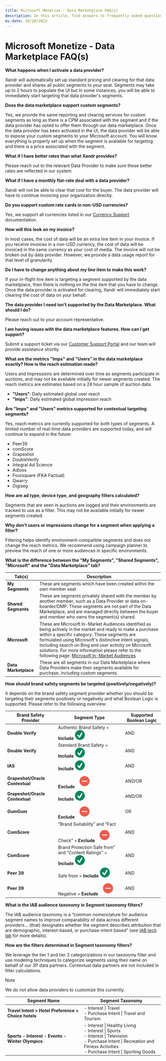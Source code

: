 ```yaml
---
title: Microsoft Monetize - Data Marketplace FAQ(s)
description: In this article, find answers to frequently asked questions regarding the Data Marketplace.
ms.date: 10/28/2023
---
```


# Microsoft Monetize - Data Marketplace FAQ(s)

**What happens when I activate a data provider?**

Xandr will automatically set up standard pricing and clearing for that data provider and shares all public segments to your seat. Segments may take up to 2 hours to populate the UI but in some instances, you will be able to immediately start targeting that data provider's segments.

**Does the data marketplace support custom segments?**

Yes, we provide the same reporting and clearing services for custom segments as long as there is a CPM associated with the segment and if the data provider has opted to offer them through our data marketplace. Once the data provider has been activated in the UI, the data provider will be able to expose your custom segments to your Microsoft account. You will know everything is properly set up when the segment is available for targeting and there is a price associated with the segment.

**What if I have better rates than what Xandr provides?**

Please reach out to the relevant Data Provider to make sure these better rates are reflected in our system.

**What if I have a monthly flat-rate deal with a data provider?**

Xandr will not be able to clear that cost for the buyer. The data provider will have to continue invoicing your organization directly.

**Do you support custom rate cards in non-USD currencies?**

Yes, we support all currencies listed in our [Currency Support](currency-support.md) documentation.

**How will this look on my invoice?**

In most cases, the cost of data will be an extra line item in your invoice. If you receive invoices in a non-USD currency, the cost of data will be invoiced in the same currency as your cost of media. The invoice will not be broken out by data provider. However, we provide a data usage report for that level of granularity.

**Do I have to change anything about my line item to make this work?**

If your in-flight line item is targeting a segment supported by the data marketplace, then there is nothing on the line item that you have to change. Once the data provider is activated for clearing, Xandr will immediately start clearing the cost of data on your behalf.

**The data provider I need isn't supported by the Data Marketplace. What should I do?**

Please reach out to your account representative.

**I am having issues with the data marketplace features. How can I get support?**

Submit a support ticket via our [Customer Support Portal](https://help.xandr.com/) and our team will provide assistance shortly.

**What are the metrics "Imps" and "Users" in the data marketplace exactly? How is the reach estimation made?**

Users and Impressions are determined over time as segments participate in auctions, and may not be available initially for newer segments created. The reach metrics are estimates based on a 24 hour sample of auction data:

- **"Users"**: Daily estimated global user reach
- **"Imps"**: Daily estimated global impression reach

**Are "Imps" and "Users" metrics supported for contextual targeting segments?**

Yes, reach metrics are currently supported for both types of segments. A limited number of real-time data providers are supported today, and will continue to expand in the future:

- Peer39
- comScore
- Grapeshot
- DoubleVerify
- Integral Ad Science
- Adloox
- Foursquare (FKA Factual)
- Qwarry
- Digiseg

**How are ad type, device type, and geography filters calculated?**

Segments that are seen in auctions are logged and their environments are tracked to use as a filter. This may not be available initially for newer segments created.

**Why don’t users or impressions change for a segment when applying a filter?**

Filtering helps identify environment-compatible segments and does not change the reach metrics. We recommend using campaign planner to preview the reach of one or more audiences in specific environments.

**What is the difference between the "My Segments", "Shared Segments", "Microsoft" and the "Data Marketplace" tab?**

| Tab(s) | Description |
|---|---|
| **My Segments** | These are segments which have been created within the own member seat |
| **Shared Segments** | These are segments privately shared with the member by another member, such as a Data Provider or data on-boarder/DMP. These segments are not part of the Data Marketplace, and are managed directly between the buyer and member who owns the segment(s) shared. |
| **Microsoft** | These are Microsoft In-Market Audiences identified as being actively in the market and ready to make a purchase within a specific category. These segments are formulated using Microsoft's distinctive intent signals, including search on Bing and user activity on Microsoft solutions. For more information please refer to the following page: [Microsoft In-Market Audiences](../invest/microsoft-in-market-audiences.md) |
| **Data Marketplace** | These are all segments in our Data Marketplace where Data Providers make their segments available for purchase, including custom segments. |

**How should brand safety segments be targeted (positively/negatively)?**

It depends on the brand safety segment provider whether you should be targeting their segments positively or negatively and what Boolean Logic is supported. Please refer to the following overview:

| Brand Safety Provider | Segment Type | Supported Boolean Logic |
|---|---|---|
| **Double Verify** | Authentic Brand Safety = **Include** ![Check mark.](media/check.png) | AND |
| **Double Verify** | Standard Brand Safety = **Include** ![Check mark.](media/check.png) | AND |
| **IAS** | **Include** ![Check mark.](media/check.png) | AND |
| **Grapeshot/Oracle Contextual** | **Exclude** ![Exclude mark.](media/exclude.png) | AND/OR |
| **Grapeshot/Oracle Contextual** | **Include** ![Check mark.](media/check.png) | AND/OR |
| **GumGum** | **Exclude** ![Exclude mark.](media/exclude.png) | OR |
| **ComScore** | "Brand Suitability” and “Fact Check” = **Exclude** ![Exclude mark.](media/exclude.png) | AND |
| **ComScore** | Brand Protection Safe from” and “Content Ratings” = **Include** ![Check mark.](media/check.png) | AND |
| **Peer 39** | Safe from = **Include** ![Check mark.](media/check.png) | AND |
| **Peer 39** | Negative = **Exclude** ![Exclude mark.](media/exclude.png) | AND |

**What is the IAB audience taxonomy in Segment taxonomy filters?**

The IAB audience taxonomy is a “common nomenclature for audience segment names to improve comparability of data across different providers… (that) designates whether the segment describes attribution that are demographic, interest-based, or purchase-intent based” (see [IAB tech lab](https://iabtechlab.com/standards/audience-taxonomy/) for more details).

**How are the filters determined in Segment taxonomy filters?**

We leverage the tier 1 and tier 2 categorizations in our taxonomy filter and use modeling techniques to categorize segments using their name on behalf of our 3P data partners. Contextual data partners are not included in filter calculations.

> [!NOTE]
> We do not allow data providers to customize this currently.

| Segment Name | Segment Taxonomy |
|---|---|
| **Travel Intent > Hotel Preference > Choice hotels** | - Interest \| Travel <br> - Purchase Intent \| Travel and Tourism |
| **Sports - Interest - Events - Winter Olympics** | - Interest \| Healthy Living <br> - Interest \| Sports <br> - Interest \| Television <br> - Purchase Intent \| Recreation and Fitness Activities <br> - Purchase Intent \| Sporting Goods |
